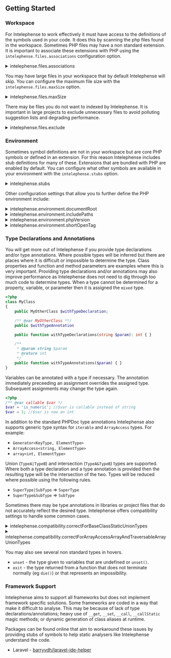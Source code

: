 ## Getting Started

### Workspace

For Intelephense to work effectively it must have access to the definitions of the symbols used in your code. It does this by scanning the php files found in the workspace. Sometimes PHP files may have a non standard extension. It is important to associate these extensions with PHP using the `intelephense.files.associations` configuration option.

<details>
<summary>intelephense.files.associations</summary>

```json
{
    "type": "array",
    "default": [
        "*.php",
        "*.phtml"
    ],
    "description": "Configure glob patterns to make files available language server features. Inherits from files.associations.",
    "scope": "window"
}
```
</details>

You may have large files in your workspace that by default Intelephense will skip. You can configure the maximum file size with the `intelephense.files.maxSize` option.

<details>
<summary>intelephense.files.maxSize</summary>

```json
{
    "type": "number",
    "default": 1000000,
    "description": "Maximum file size in bytes.",
    "scope": "window"
}
```

</details>

There may be files you do not want to indexed by Intelephense. It is important in large projects to exclude unnecessary files to avoid polluting suggestion lists and degrading performance.

<details>
<summary>intelephense.files.exclude</summary>

```json
{
    "type": "array",
    "items": {
        "type": "string"
    },
    "default": [
        "**/.git/**",
        "**/.svn/**",
        "**/.hg/**",
        "**/CVS/**",
        "**/.DS_Store/**",
        "**/node_modules/**",
        "**/bower_components/**",
        "**/vendor/**/{Tests,tests}/**",
        "**/.history/**",
        "**/vendor/**/vendor/**"
    ],
    "description": "Configure glob patterns to exclude certain files and folders fro    all language server features. Inherits from files.exclude.",
    "scope": "resource"
}
```

</details>

### Environment

Sometimes symbol definitions are not in your workspace but are core PHP symbols or defined in an extension. For this reason Intelephense includes stub definitions for many of these. Extensions that are bundled with PHP are enabled by default. You can configure what other symbols are available in your environment with the `intelephense.stubs` option.

<details>
<summary>intelephense.stubs</summary

```json
{
    "type": "array",
    "items": {
        "type": "string",
        "enum": [
            "amqp",
            "apache",
            "apcu",
            "bcmath",
            "blackfire",
            "bz2",
            "calendar",
            "cassandra",
            "com_dotnet",
            "Core",
            "couchbase",
            "crypto",
            "ctype",
            "cubrid",
            "curl",
            "date",
            "dba",
            "decimal",
            "dom",
            "ds",
            "enchant",
            "Ev",
            "event",
            "exif",
            "fann",
            "FFI",
            "ffmpeg",
            "fileinfo",
            "filter",
            "fpm",
            "ftp",
            "gd",
            "gearman",
            "geoip",
            "geos",
            "gettext",
            "gmagick",
            "gmp",
            "gnupg",
            "grpc",
            "hash",
            "http",
            "ibm_db2",
            "iconv",
            "igbinary",
            "imagick",
            "imap",
            "inotify",
            "interbase",
            "intl",
            "json",
            "judy",
            "ldap",
            "leveldb",
            "libevent",
            "libsodium",
            "libxml",
            "lua",
            "lzf",
            "mailparse",
            "mapscript",
            "mbstring",
            "mcrypt",
            "memcache",
            "memcached",
            "meminfo",
            "meta",
            "ming",
            "mongo",
            "mongodb",
            "mosquitto-php",
            "mqseries",
            "msgpack",
            "mssql",
            "mysql",
            "mysql_xdevapi",
            "mysqli",
            "ncurses",
            "newrelic",
            "oauth",
            "oci8",
            "odbc",
            "openssl",
            "parallel",
            "Parle",
            "pcntl",
            "pcov",
            "pcre",
            "pdflib",
            "PDO",
            "pdo_ibm",
            "pdo_mysql",
            "pdo_pgsql",
            "pdo_sqlite",
            "pgsql",
            "Phar",
            "phpdbg",
            "posix",
            "pspell",
            "pthreads",
            "radius",
            "rar",
            "rdkafka",
            "readline",
            "recode",
            "redis",
            "Reflection",
            "regex",
            "rpminfo",
            "rrd",
            "SaxonC",
            "session",
            "shmop",
            "SimpleXML",
            "snmp",
            "soap",
            "sockets",
            "sodium",
            "solr",
            "SPL",
            "SplType",
            "SQLite",
            "sqlite3",
            "sqlsrv",
            "ssh2",
            "standard",
            "stats",
            "stomp",
            "suhosin",
            "superglobals",
            "svn",
            "sybase",
            "sync",
            "sysvmsg",
            "sysvsem",
            "sysvshm",
            "tidy",
            "tokenizer",
            "uopz",
            "uv",
            "v8js",
            "wddx",
            "win32service",
            "winbinder",
            "wincache",
            "wordpress",
            "xcache",
            "xdebug",
            "xhprof",
            "xml",
            "xmlreader",
            "xmlrpc",
            "xmlwriter",
            "xsl",
            "xxtea",
            "yaf",
            "yaml",
            "yar",
            "zend",
            "Zend OPcache",
            "ZendCache",
            "ZendDebugger",
            "ZendUtils",
            "zip",
            "zlib",
            "zmq",
            "zookeeper"
        ]
    },
    "default": [
        "apache",
        "bcmath",
        "bz2",
        "calendar",
        "com_dotnet",
        "Core",
        "ctype",
        "curl",
        "date",
        "dba",
        "dom",
        "enchant",
        "exif",
        "FFI",
        "fileinfo",
        "filter",
        "fpm",
        "ftp",
        "gd",
        "gettext",
        "gmp",
        "hash",
        "iconv",
        "imap",
        "intl",
        "json",
        "ldap",
        "libxml",
        "mbstring",
        "meta",
        "mysqli",
        "oci8",
        "odbc",
        "openssl",
        "pcntl",
        "pcre",
        "PDO",
        "pdo_ibm",
        "pdo_mysql",
        "pdo_pgsql",
        "pdo_sqlite",
        "pgsql",
        "Phar",
        "posix",
        "pspell",
        "readline",
        "Reflection",
        "session",
        "shmop",
        "SimpleXML",
        "snmp",
        "soap",
        "sockets",
        "sodium",
        "SPL",
        "sqlite3",
        "standard",
        "superglobals",
        "sysvmsg",
        "sysvsem",
        "sysvshm",
        "tidy",
        "tokenizer",
        "xml",
        "xmlreader",
        "xmlrpc",
        "xmlwriter",
        "xsl",
        "Zend OPcache",
        "zip",
        "zlib"
    ],
    "description": "Configure stub files for built in symbols and common extensions.The default setting includes PHP core and all bundled extensions.",
    "scope": "window"
}
```
</details>

Other configuration settings that allow you to further define the PHP environment include:

<details>
<summary>intelephense.environment.documentRoot</summary>

```json
{
    "type": "string",
    "description": "The directory of the entry point to the application (index.php).Defaults to the first workspace folder. Used for resolving script inclusion.",
    "scope": "window"
}
```
</details>

<details>
<summary>intelephense.environment.includePaths</summary> 

```json
{
    "type": "array",
    "items": {
        "type": "string"
    },
    "description": "The include paths (as individual path items) as defined in theinclude_path ini setting. Used for resolving script inclusion.",
    "scope": "window"
}
```

</details>

<details>
<summary>intelephense.environment.phpVersion</summary>

```json
{
    "type": "string",
    "default": "7.4.0",
    "description": "A semver compatible string that represents the target PHP version.Used for providing version appropriate suggestions and diagnostics. PHP 5.3.0 andgreater supported.",
    "scope": "window"
}
```

</details>

<details>
<summary>intelephense.environment.shortOpenTag</summary>

```json
{
    "type": "boolean",
    "default": false,
    "description": "When enabled '<?' will be parsed as a PHP open tag. Defaults tofalse.",
    "scope": "window"
}
```

</details>

### Type Declarations and Annotations

You will get more out of Intelephense if you provide type declarations and/or type annotations. Where possible types will be inferred but there are places where it is difficult or impossible to determine the type. Class properties and function and method parameters are examples where this is very important. Providing type declarations and/or annotations may also improve performance as Intelephense does not need to dig through too much code to determine types. When a type cannot be determined for a property, variable, or parameter then it is assigned the `mixed` type.

```php
<?php
class MyClass
{
    public MyOtherClass $withTypeDeclaration;

    /** @var MyOtherClass **/
    public $withTypeAnnotation

    public function withTypeDeclarations(string $param): int { }

    /**
     * @param string $param 
     * @return int
     */
    public function withTypeAnnotations($param) { }
}
```

Variables can be annotated with a type if necessary. The annotation immediately preceeding an assignment overrides the assigned type. Subsequent assignments may change the type again.

```php
<?php
/** @var callable $var */
$var = 'is_numeric'; //$var is callable instead of string
$var = 1; //$var is now an int

```

In addition to the standard PHPDoc type annotations Intelephense also supports generic type syntax for `iterable` and `ArrayAccess` types. For example:

* `Generator<KeyType, ElementType>`
* `ArrayAccess<string, ElementType>`
* `array<int, ElementType>`

Union (`TypeA|TypeB`) and intersection (`TypeA&TypeB`) types are supported. Where both a type declaration and a type annotation is provided then the resulting type will be the intersection of the two. Types will be reduced where possible using the following rules.

* `SuperType|SubType` => `SuperType`
* `SuperType&SubType` => `SubType`

Sometimes there may be type annotations in libraries or project files that do not accurately reflect the desired type. Intelephense offers compatibility settings to handle some common cases.

<details>
<summary>intelephense.compatibility.correctForBaseClassStaticUnionTypes</summary> 

```json
{
    "type": "boolean",
    "default": true,
    "description": "Resolves `BaseClass|static` union types to `static` instead of `BaseClass`.",
    "scope": "window"
}
```

</details>

<details>
<summary>intelephense.compatibility.correctForArrayAccessArrayAndTraversableArrayUnionTypes</summary>

```json
{
    "type": "boolean",
    "default": true,
    "description": "Resolves `ArrayAccess` and `Traversable` implementations that are unionedwith a typed array to generic syntax. eg `ArrayAccessOrTraversable|ElementType[]` =>`ArrayAccessOrTraversable<mixed, ElementType>`.",
    "scope": "window"
}
```

</details>

You may also see several non standard types in hovers.

* `unset` - the type given to variables that are undefined or `unset()`.
* `exit` - the type returned from a function that does not terminate normally (eg `die()`) or that represents an impossibility.

### Framework Support

Intelephense aims to support all frameworks but does not implement framework specific solutions. Some frameworks are coded in a way that make it difficult to analyse. This may be because of lack of type declarations/annotations; heavy use of `__get`, `__set`, `__call`, `__callStatic` magic methods; or dynamic generation of class aliases at runtime.

Packages can be found online that aim to workaround these issues by providing stubs of symbols to help static analysers like Intelephense understand the code.

* Laravel - [barryvdh/laravel-ide-helper](https://github.com/barryvdh/laravel-ide-helper)

